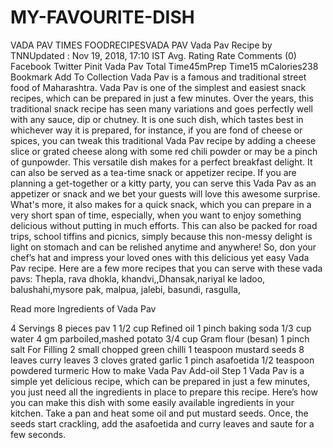 # MY-FAVOURITE-DISH
VADA PAV
TIMES FOODRECIPESVADA PAV
Vada Pav Recipe
by TNNUpdated : Nov 19, 2018, 17:10 IST
Avg. Rating
Rate
 Comments (0)
Facebook
Twitter
Pinit
Vada Pav
Total Time45mPrep Time15 mCalories238
Bookmark
 Add To Collection
Vada Pav is a famous and traditional street food of Maharashtra. Vada Pav is one of the simplest and easiest snack recipes, which can be prepared in just a few minutes. Over the years, this traditional snack recipe has seen many variations and goes perfectly well with any sauce, dip or chutney. It is one such dish, which tastes best in whichever way it is prepared, for instance, if you are fond of cheese or spices, you can tweak this traditional Vada Pav recipe by adding a cheese slice or grated cheese along with some red chili powder or may be a pinch of gunpowder. This versatile dish makes for a perfect breakfast delight. It can also be served as a tea-time snack or appetizer recipe. If you are planning a get-together or a kitty party, you can serve this Vada Pav as an appetizer or snack and we bet your guests will love this awesome surprise. What's more, it also makes for a quick snack, which you can prepare in a very short span of time, especially, when you want to enjoy something delicious without putting in much efforts. This can also be packed for road trips, school tiffins and picnics, simply because this non-messy delight is light on stomach and can be relished anytime and anywhere! So, don your chef’s hat and impress your loved ones with this delicious yet easy Vada Pav recipe. Here are a few more recipes that you can serve with these vada pavs: Thepla, rava dhokla, khandvi,,Dhansak,nariyal ke ladoo, balushahi,mysore pak, malpua, jalebi, basundi, rasgulla,

Read more
Ingredients of Vada Pav

4 Servings
8 pieces pav
1 1/2 cup Refined oil
1 pinch baking soda
1/3 cup water
4 gm parboiled,mashed potato
3/4 cup Gram flour (besan)
1 pinch salt
For Filling
2 small chopped green chilli
1 teaspoon mustard seeds
8 leaves curry leaves
3 cloves grated garlic
1 pinch asafoetida
1/2 teaspoon powdered turmeric
How to make Vada Pav
Add-oil
Step 1
Vada Pav is a simple yet delicious recipe, which can be prepared in just a few minutes, you just need all the ingredients in place to prepare this recipe. Here’s how you can make this dish with some easily available ingredients in your kitchen. Take a pan and heat some oil and put mustard seeds. Once, the seeds start crackling, add the asafoetida and curry leaves and saute for a few seconds.